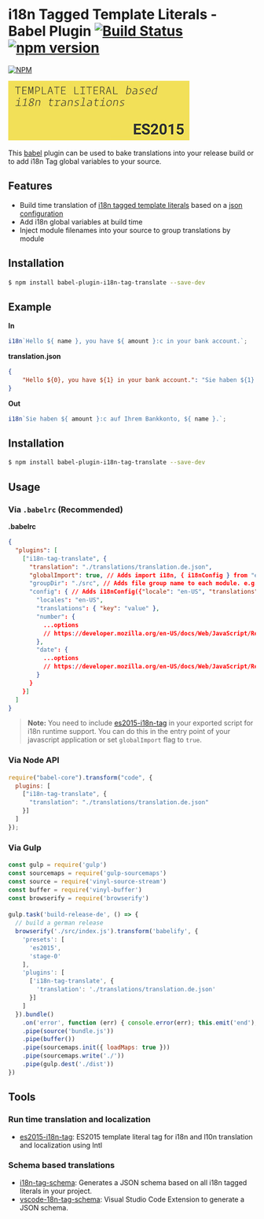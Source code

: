 # i18n Tagged Template Literals - Babel Plugin [![Build Status](https://img.shields.io/travis/skolmer/babel-plugin-i18n-tag-translate/master.svg?style=flat)](https://travis-ci.org/skolmer/babel-plugin-i18n-tag-translate) [![npm version](https://img.shields.io/npm/v/babel-plugin-i18n-tag-translate.svg?style=flat)](https://www.npmjs.com/package/babel-plugin-i18n-tag-translate)
[![NPM](https://nodei.co/npm/babel-plugin-i18n-tag-translate.png?downloads=true&downloadRank=true&stars=true)](https://www.npmjs.com/package/babel-plugin-i18n-tag-translate/)

[![i18n Tagged Template Literals](images/vscode-18n-tag-schema-icon-big.jpg)](https://github.com/skolmer/es2015-i18n-tag)

This [babel](https://babeljs.io/) plugin can be used to bake translations into your release build or to add i18n Tag global variables to your source.

## Features
* Build time translation of [i18n tagged template literals](https://github.com/skolmer/es2015-i18n-tag) based on a [json configuration](https://github.com/skolmer/i18n-tag-schema)
* Add i18n global variables at build time
* Inject module filenames into your source to group translations by module

## Installation

```sh
$ npm install babel-plugin-i18n-tag-translate --save-dev
```

## Example

**In**

```js
i18n`Hello ${ name }, you have ${ amount }:c in your bank account.`;
```

**translation.json**
```json
{
    "Hello ${0}, you have ${1} in your bank account.": "Sie haben ${1} auf Ihrem Bankkonto, ${0}."
}
```

**Out**

```js
i18n`Sie haben ${ amount }:c auf Ihrem Bankkonto, ${ name }.`;
```

## Installation

```sh
$ npm install babel-plugin-i18n-tag-translate --save-dev
```

## Usage

### Via `.babelrc` (Recommended)

**.babelrc**

```json
{
  "plugins": [
    ["i18n-tag-translate", {
      "translation": "./translations/translation.de.json",
      "globalImport": true, // Adds import i18n, { i18nConfig } from "es2015-i18n-tag"; to your modules
      "groupDir": "./src", // Adds file group name to each module. e.g. const __translationGroup = "components/index.js";
      "config": { // Adds i18nConfig({"locale": "en-US", "translations": { "key": "value" }, "number": { ... }, "date": { ... }}); to the output
        "locales": "en-US",
        "translations": { "key": "value" },
        "number": { 
          ...options
          // https://developer.mozilla.org/en-US/docs/Web/JavaScript/Reference/Global_Objects/NumberFormat#Parameters
        },
        "date": { 
          ...options
          // https://developer.mozilla.org/en-US/docs/Web/JavaScript/Reference/Global_Objects/DateTimeFormat#Parameters
        }
      }  
    }]
  ]
}
```

> **Note:** You need to include [es2015-i18n-tag](https://github.com/skolmer/es2015-i18n-tag) in your exported script for i18n runtime support. 
You can do this in the entry point of your javascript application or set `globalImport` flag to `true`.


### Via Node API

```javascript
require("babel-core").transform("code", {
  plugins: [
    ["i18n-tag-translate", {
      "translation": "./translations/translation.de.json"      
    }]
  ]
});
```

### Via Gulp

```javascript
const gulp = require('gulp')
const sourcemaps = require('gulp-sourcemaps')
const source = require('vinyl-source-stream')
const buffer = require('vinyl-buffer')
const browserify = require('browserify')

gulp.task('build-release-de', () => {
  // build a german release
  browserify('./src/index.js').transform('babelify', {
    'presets': [
      'es2015',
      'stage-0'
    ],
    'plugins': [
      ['i18n-tag-translate', {
        'translation': './translations/translation.de.json'
      }]
    ]
  }).bundle()
    .on('error', function (err) { console.error(err); this.emit('end'); })
    .pipe(source('bundle.js'))
    .pipe(buffer())
    .pipe(sourcemaps.init({ loadMaps: true }))
    .pipe(sourcemaps.write('./'))
    .pipe(gulp.dest('./dist'))
})

```

## Tools

### Run time translation and localization
* [es2015-i18n-tag](https://github.com/skolmer/es2015-i18n-tag): ES2015 template literal tag for i18n and l10n translation and localization using Intl

### Schema based translations
* [i18n-tag-schema](https://github.com/skolmer/i18n-tag-schema): Generates a JSON schema based on all i18n tagged literals in your project.
* [vscode-18n-tag-schema](https://github.com/skolmer/vscode-i18n-tag-schema): Visual Studio Code Extension to generate a JSON schema.
